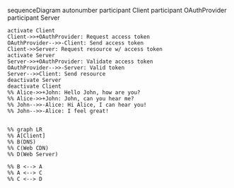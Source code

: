 sequenceDiagram
    autonumber
    participant Client
    participant OAuthProvider
    participant Server

    activate Client
    Client->>+OAuthProvider: Request access token
    OAuthProvider-->>-Client: Send access token
    Client->>Server: Request resource w/ access token
    activate Server
    Server->>+OAuthProvider: Validate access token
    OAuthProvider-->>-Server: Valid token
    Server-->>Client: Send resource
    deactivate Server
    deactivate Client
    %% Alice->>+John: Hello John, how are you?
    %% Alice->>+John: John, can you hear me?
    %% John-->>-Alice: Hi Alice, I can hear you!
    %% John-->>-Alice: I feel great!


    %% graph LR
    %% A[Client]
    %% B(DNS)
    %% C(Web CDN)
    %% D(Web Server)

    %% B <--> A
    %% A <--> C
    %% C <--> D